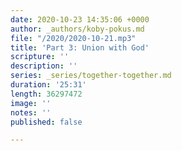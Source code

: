 ```yaml
---
date: 2020-10-23 14:35:06 +0000
author: _authors/koby-pokus.md
file: "/2020/2020-10-21.mp3"
title: 'Part 3: Union with God'
scripture: ''
description: ''
series: _series/together-together.md
duration: '25:31'
length: 36297472
image: ''
notes: ''
published: false

---
```

